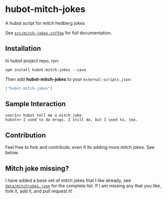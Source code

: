 # hubot-mitch-jokes

A hubot script for mitch hedberg jokes

See [`src/mitch-jokes.coffee`](src/mitch-jokes.coffee) for full documentation.

## Installation

In hubot project repo, run:

`npm install hubot-mitch-jokes --save`

Then add **hubot-mitch-jokes** to your `external-scripts.json`:

```json
["hubot-mitch-jokes"]
```

## Sample Interaction

```
user1>> hubot tell me a mitch joke
hubot>> I used to do drugs. I still do, but I used to, too.
```

## Contribution

Feel free to fork and contribute, even if its adding more mitch jokes. See below.

## Mitch joke missing?

I have added a base set of mitch jokes that I like already, see [`data/mitchjokes.json`](datasrc/mitchjokes.json) for the complete list. If I am missing any that you like, fork it, add it, and pull request it!